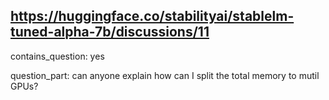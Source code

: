 ## https://huggingface.co/stabilityai/stablelm-tuned-alpha-7b/discussions/11

contains_question: yes

question_part: can anyone explain how can I split the total memory to mutil GPUs?